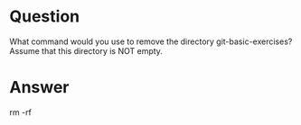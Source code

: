 # Question

What command would you use to remove the directory git-basic-exercises? Assume that this directory is NOT empty.

# Answer

rm -rf